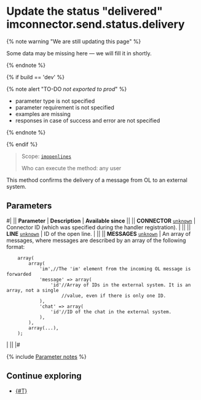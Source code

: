 # Update the status "delivered" imconnector.send.status.delivery

{% note warning "We are still updating this page" %}

Some data may be missing here — we will fill it in shortly.

{% endnote %}

{% if build == 'dev' %}

{% note alert "TO-DO _not exported to prod_" %}

- parameter type is not specified
- parameter requirement is not specified
- examples are missing 
- responses in case of success and error are not specified

{% endnote %}

{% endif %}

> Scope: [`imopenlines`](../../scopes/permissions.md)
>
> Who can execute the method: any user

This method confirms the delivery of a message from OL to an external system.

## Parameters

#|
|| **Parameter** | **Description** | **Available since** ||
|| **CONNECTOR**
[`unknown`](../../data-types.md) | Connector ID (which was specified during the handler registration). | ||
|| **LINE**
[`unknown`](../../data-types.md) | ID of the open line. | ||
|| **MESSAGES**
[`unknown`](../../data-types.md) | An array of messages, where messages are described by an array of the following format: 

```
    array(
        array(
            'im',//The 'im' element from the incoming OL message is forwarded
            'message' => array(
                'id'//Array of IDs in the external system. It is an array, not a single 
                    //value, even if there is only one ID.
            ),
            'chat' => array(
                'id'//ID of the chat in the external system.
            ),
        ),
        array(...),
    );
```
| ||
|#

{% include [Parameter notes](../../../_includes/required.md) %}

## Continue exploring 

- [{#T}](../../../tutorials/openlines/example-connector.md)
